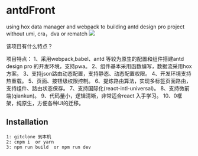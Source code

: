 # antdFront
using hox data manager and webpack to building antd design pro project without umi, cra，dva or rematch
<img src="https://i.loli.net/2020/04/26/GmucUWpFbEZ1LC6.gif" />

该项目有什么特点？

项目特点：
1、采用webpack,babel、antd 等较为原生的配置和组件搭建antd design pro 的开发环境，支持pwa。
2、组件基本采用函数编写，数据流采用hox方案。
3、支持json路由动态配置，支持静态、动态配置权限。
4、开发环境支持热重载。
5、页面、按钮级权限控制。
6、提炼路由算法，实现多标签页面路由，支持组件、路由状态保存。
7、支持国际化(react-intl-universal)。
8、支持微前端(qiankun)。
9、代码量小，逻辑清晰，非常适合react 入手学习。
10、0框架，纯原生，方便各种UI的迁移。



## Installation

```
1: gitclone 到本机
2: cnpm i  or yarn
3: npm run build  or npm run dev

```
